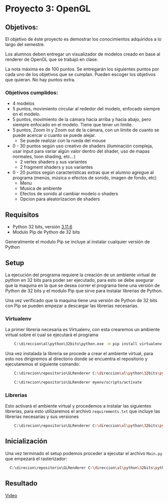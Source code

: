 # Proyecto 3: OpenGL
## Objetivos:

El objetivo de éste proyecto es demostrar los conocimientos adquiridos a lo largo del semestre.

Los alumnos deben entregar un visualizador de modelos creado en base al renderer de OpenGL que se trabajó en clase.

La nota máxima es de 100 puntos. Se entregarán los siguientes puntos por cada uno de los objetivos que se cumplan. Pueden escoger los objetivos que quieran. No hay puntos extra.

### Objetivos cumplidos:
- 4 modelos
- 5 puntos, movimiento circular al rededor del modelo, enfocado siempre en el modelo.
- 5 puntos, movimiento de la cámara hacia arriba y hacia abajo, pero siempre enfocado en el modelo. Tiene que tener un límite.
- 5 puntos, Zoom In y Zoom out de la cámara, con un límite de cuanto se puede acercar o cuanto se puede alejar.
    - Se puede realizar con la rueda del mouse
- 0 - 30 puntos según uso creativo de shaders (iluminación compleja, usar input para variar algún valor dentro del shader, uso de mapas normales, toon shading, etc...)
    - 2 vertex shaders y sus variantes
    - 2 fragment shaders y sus variantes
- 0 - 20 puntos según características extras que el alumno agregue al programa (menús, música o efectos de sonido, imagen de fondo, etc)
    - Menu
    - Musica de ambiente
    - Efectos de sonido al cambiar modelo o shaders
    - Opcion para aleatorizacion de shaders

## Requisitos
- Python 32 bits, versión [3.11.6](https://www.python.org/ftp/python/3.11.6/python-3.11.6.exe)
- Modulo Pip de Python de 32 bits

Generalmente el modulo Pip se incluye al instalar cualquier versión de Python

## Setup
La ejecución del programa requiere la creación de un ambiente virtual de python en 32 bits para poder ser ejecutado, para esto se debe asegurar que
la maquina en la que se desea correr el programa tiene una versión de Python de 32 bits y el modulo Pip que sirve para instalar librerias de Python.

Una vez verificado que la maquina tiene una versión de Python de 32 bits con Pip se pueden empezar a descargar las librerias necesarias.

### Virtualenv
La primer libreria necesaria es Virtualenv, con esta crearemos un ambiente virtual sobre el cual se ejecutará el programa
```bash
    C:\direccion\al\python\32bits\python.exe -m pip install virtualenv
  ```
Una vez instalada la libreria se procede a crear el ambiente virtual, para esto nos dirigiremos al directorio donde se encuentra el repositorio y ejecutaremos el siguiente comando:
```bash
    C:\direcion\repositorio\GLRenderer C:\direccion\al\python\32bits\python.exe -m virtualenv myenv
  ```
```bash
    C:\direcion\repositorio\GLRenderer myenv/scripts/activate
  ```
### Librerias
Esto activará el ambiente virtual y procedemos a instalar las siguientes librerias, para esto utilizaremos el archivo ```requirements.txt``` que incluye las librerias necesarias y sus versiones
```bash
    C:\direcion\repositorio\GLRenderer C:\direccion\al\python\32bits\python.exe -m pip install -r requirements.txt
  ```

## Inicialización
Una vez terminado el setup podemos proceder a ejecutar el archivo ```Main.py``` que empezará el rasterizador:
  ```bash
    C:\direcion\repositorio\GLRenderer C:\direccion\al\python\32bits\python.exe Main.py
  ```  

## Resultado
[Video](https://youtu.be/urnLFOPvQyg)

